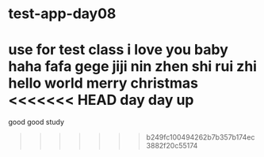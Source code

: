 # test-app-day08
use for test class
i love you baby
haha
fafa
gege
jiji
nin zhen shi rui zhi
hello world
merry christmas
<<<<<<< HEAD
day day up
=======
good good study
>>>>>>> b249fc100494262b7b357b174ec3882f20c55174
